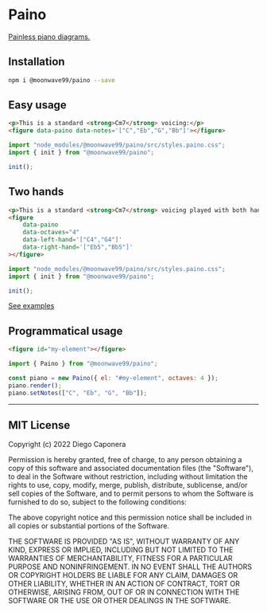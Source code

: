 # Paino

[Painless piano diagrams.][examples]

## Installation

```bash
npm i @moonwave99/paino --save
```

## Easy usage

```html
<p>This is a standard <strong>Cm7</strong> voicing:</p>
<figure data-paino data-notes='["C","Eb","G","Bb"]'></figure>
```

```js
import "node_modules/@moonwave99/paino/src/styles.paino.css";
import { init } from "@moonwave99/paino";

init();
```

## Two hands

```html
<p>This is a standard <strong>Cm7</strong> voicing played with both hands:</p>
<figure
    data-paino
    data-octaves="4"
    data-left-hand='["C4","G4"]'
    data-right-hand='["Eb5","Bb5"]'
></figure>
```

```js
import "node_modules/@moonwave99/paino/src/styles.paino.css";
import { init } from "@moonwave99/paino";

init();
```

[See examples][examples]

## Programmatical usage

```html
<figure id="my-element"></figure>
```

```js
import { Paino } from "@moonwave99/paino";

const piano = new Paino({ el: "#my-element", octaves: 4 });
piano.render();
piano.setNotes(["C", "Eb", "G", "Bb"]);
```

---

## MIT License

Copyright (c) 2022 Diego Caponera

Permission is hereby granted, free of charge, to any person obtaining a copy
of this software and associated documentation files (the "Software"), to deal
in the Software without restriction, including without limitation the rights
to use, copy, modify, merge, publish, distribute, sublicense, and/or sell
copies of the Software, and to permit persons to whom the Software is
furnished to do so, subject to the following conditions:

The above copyright notice and this permission notice shall be included in all
copies or substantial portions of the Software.

THE SOFTWARE IS PROVIDED "AS IS", WITHOUT WARRANTY OF ANY KIND, EXPRESS OR
IMPLIED, INCLUDING BUT NOT LIMITED TO THE WARRANTIES OF MERCHANTABILITY,
FITNESS FOR A PARTICULAR PURPOSE AND NONINFRINGEMENT. IN NO EVENT SHALL THE
AUTHORS OR COPYRIGHT HOLDERS BE LIABLE FOR ANY CLAIM, DAMAGES OR OTHER
LIABILITY, WHETHER IN AN ACTION OF CONTRACT, TORT OR OTHERWISE, ARISING FROM,
OUT OF OR IN CONNECTION WITH THE SOFTWARE OR THE USE OR OTHER DEALINGS IN THE
SOFTWARE.

[examples]: https://codepen.io/moonwave99/pen/yLvjLKe
